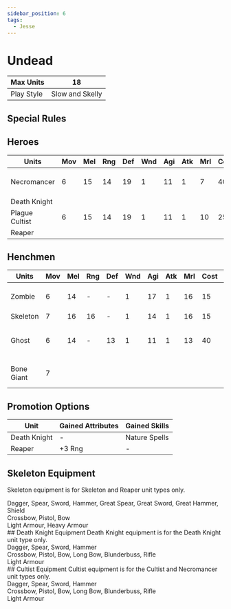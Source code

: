```yaml
---
sidebar_position: 6
tags:
  - Jesse
---
```

# Undead


| Max Units  | 18              |
| ---------- | --------------- |
| Play Style | Slow and Skelly |
## Special Rules

## Heroes
| Units          | Mov | Mel | Rng | Def | Wnd | Agi | Atk | Mrl | Cost | Abilities                 | Cap |
| -------------- | --- | --- | --- | --- | --- | --- | --- | --- | ---- | ------------------------- | --- |
| Necromancer    | 6   | 15  | 14  | 19  | 1   | 11  | 1   | 7   | 40   | Leader, Necromancy Spells | 1   |
| Death Knight   |     |     |     |     |     |     |     |     |      | Undead                    | -   |
| Plague Cultist | 6   | 15  | 14  | 19  | 1   | 11  | 1   | 10  | 25   |                           | -   |
| Reaper         |     |     |     |     |     |     |     |     |      | Undead                    | -   |

## Henchmen
| Units      | Mov | Mel | Rng | Def | Wnd | Agi | Atk | Mrl | Cost | Abilities                      | Cap |
| ---------- | --- | --- | --- | --- | --- | --- | --- | --- | ---- | ------------------------------ | --- |
| Zombie     | 6   | 14  | -   | -   | 1   | 17  | 1   | 16  | 15   | Undead, No Equipment           | -   |
| Skeleton   | 7   | 16  | 16  | -   | 1   | 14  | 1   | 16  | 15   | Undead                         | -   |
| Ghost      | 6   | 14  | -   | 13  | 1   | 11  | 1   | 13  | 40   | Undead, No Equipment, Ethereal | 3   |
| Bone Giant | 7   |     |     |     |     |     |     |     |      | Undead, No Equipment           | 1   |

## Promotion Options

| Unit           | Gained Attributes      | Gained Skills |
| -------------- | ---------------------- | ------------- |
| Death Knight   | -                      | Nature Spells |
| Reaper         | +3 Rng                 | -             |


## Skeleton Equipment
Skeleton equipment is for Skeleton and Reaper unit types only.

<div name='melee-weapons'>
Dagger, Spear, Sword, Hammer, Great Spear, Great Sword, Great Hammer, Shield
</div>
<div name='ranged-weapons'>
Crossbow, Pistol, Bow
</div>
<div name='armour'>
Light Armour, Heavy Armour
</div>
## Death Knight Equipment
Death Knight equipment is for the Death Knight unit type only.

<div name='melee-weapons'>
Dagger, Spear, Sword, Hammer
</div>
<div name='ranged-weapons'>
Crossbow, Pistol, Bow, Long Bow, Blunderbuss, Rifle
</div>
<div name='armour'>
Light Armour
</div>
## Cultist Equipment
Cultist equipment is for the Cultist and Necromancer unit types only.

<div name='melee-weapons'>
Dagger, Spear, Sword, Hammer
</div>
<div name='ranged-weapons'>
Crossbow, Pistol, Bow, Long Bow, Blunderbuss, Rifle
</div>
<div name='armour'>
Light Armour
</div>
